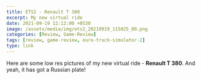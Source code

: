 ```yaml
---
title: ETS2 - Renault T 380
excerpt: My new virtual ride
date: 2021-09-19 12:12:00 +0530
image: /assets/media/img/ets2_20210919_115025_00.png
categories: [Review, Game-Review]
tags: [review, game-review, euro-truck-simulator-2]
type: link
---
```


Here are some low res pictures of my new virtual ride - <strong>Renault T 380</strong>. And yeah, it has got a Russian plate!

<img src="{{site.base_url}}/assets/media/img/ets2_20210919_114904_00.png" class="img-fluid img-thumbnail" alt="">

<img src="{{site.base_url}}/assets/media/img/ets2_20210919_115005_00.png" class="img-fluid img-thumbnail" alt="">

<img src="{{site.base_url}}/assets/media/img/ets2_20210919_115025_00.png" class="img-fluid img-thumbnail" alt="">